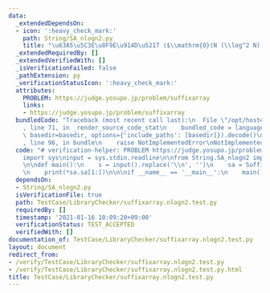 ```yaml
---
data:
  _extendedDependsOn:
  - icon: ':heavy_check_mark:'
    path: String/SA_nlogn2.py
    title: "\u63A5\u5C3E\u8F9E\u914D\u5217 ($\\mathrm{O}(N (\\log^2 N))$)"
  _extendedRequiredBy: []
  _extendedVerifiedWith: []
  _isVerificationFailed: false
  _pathExtension: py
  _verificationStatusIcon: ':heavy_check_mark:'
  attributes:
    PROBLEM: https://judge.yosupo.jp/problem/suffixarray
    links:
    - https://judge.yosupo.jp/problem/suffixarray
  bundledCode: "Traceback (most recent call last):\n  File \"/opt/hostedtoolcache/Python/3.10.5/x64/lib/python3.10/site-packages/onlinejudge_verify/documentation/build.py\"\
    , line 71, in _render_source_code_stat\n    bundled_code = language.bundle(stat.path,\
    \ basedir=basedir, options={'include_paths': [basedir]}).decode()\n  File \"/opt/hostedtoolcache/Python/3.10.5/x64/lib/python3.10/site-packages/onlinejudge_verify/languages/python.py\"\
    , line 96, in bundle\n    raise NotImplementedError\nNotImplementedError\n"
  code: "# verification-helper: PROBLEM https://judge.yosupo.jp/problem/suffixarray\n\
    import sys\ninput = sys.stdin.readline\n\nfrom String.SA_nlogn2 import SuffixArray\n\
    \n\ndef main():\n    s = input().replace('\\n', '')\n    sa = SuffixArray(s)\n\
    \n    print(*sa.sa[1:])\n\n\nif __name__ == '__main__':\n    main()\n"
  dependsOn:
  - String/SA_nlogn2.py
  isVerificationFile: true
  path: TestCase/LibraryChecker/suffixarray.nlogn2.test.py
  requiredBy: []
  timestamp: '2021-01-16 10:09:20+09:00'
  verificationStatus: TEST_ACCEPTED
  verifiedWith: []
documentation_of: TestCase/LibraryChecker/suffixarray.nlogn2.test.py
layout: document
redirect_from:
- /verify/TestCase/LibraryChecker/suffixarray.nlogn2.test.py
- /verify/TestCase/LibraryChecker/suffixarray.nlogn2.test.py.html
title: TestCase/LibraryChecker/suffixarray.nlogn2.test.py
---
```


